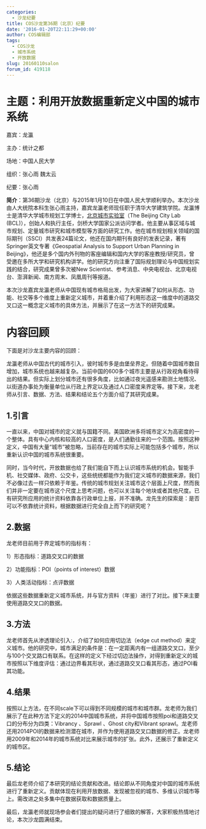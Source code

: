 ```yaml
---
categories:
  - 沙龙纪要
title: COS沙龙第36期（北京）纪要
date: '2016-01-20T22:11:29+00:00'
author: COS编辑部
tags:
  - COS沙龙
  - 城市系统
  - 开放数据
slug: 20160110salon
forum_id: 419118
---
```


# 主题：利用开放数据重新定义中国的城市系统

嘉宾：龙瀛

主办：统计之都

场地：中国人民大学

组织：张心雨 魏太云

纪要：张心雨

**简介**：第36期沙龙（北京）与2015年1月10日在中国人民大学顺利举办。本次沙龙由人大统院本科生张心雨主持，嘉宾龙瀛老师现任职于清华大学建筑学院。龙瀛博士是清华大学城市规划工学博士，[北京城市实验室](http://www.beijingcitylab.com/)（The Beijing City Lab (BCL)），创始人和执行主任，剑桥大学国家公派访问学者。他主要从事区域与城市规划、定量城市研究和城市模型等方面的研究工作。他在城市规划相关领域的国际期刊（SSCI）共发表24篇论文，他还在国内期刊有良好的发表记录，著有Springer英文专著《Geospatial Analysis to Support Urban Planning in Beijing》，他还是多个国内外刊物的客座编辑和国内大学的客座教授/研究员，曾受邀在多所大学和研究机构讲学。他的研究方向注重了国际规划理论与中国规划实践的结合，研究成果曾多次被New Scientist、参考消息、中央电视台、北京电视台、澎湃新闻、南方周末、凤凰周刊等报道。

<!--more-->

本次沙龙嘉宾龙瀛老师从中国现有城市格局出发，为大家讲解了如何从形态、功能、社交等多个维度上重新定义城市，并着重介绍了利用形态这一维度中的道路交叉口这一概念定义城市的具体方法，并展示了在这一方法下的研究成果。

# 内容回顾

下面是对沙龙主要内容的回顾：

龙瀛老师从中国古代的城市引入，彼时城市多是由堡垒界定。但随着中国城市数目增加，城市系统也越来越复杂。当前中国的600多个城市主要是从行政视角看待得出的结果。但实际上划分城市还有很多角度，比如通过夜光遥感来勘测土地情况、以街道办事处为衡量单位从行政上界定以及通过人口密度来界定等。接下来，龙老师从引言、数据、方法、结果和结论五个方面介绍了其研究成果。

## 1.引言

一直以来，中国对城市的定义就与国籍不同。美国欧洲多将城市定义为高密度的一个整体。具有中心内核和较高的人口密度，是人们通勤往来的一个范围。按照这种定义，中国有大量“城市”被忽略，当前存在的城市实际上可能包括多个城市，所以重新认识中国的城市系统很重要。

同时，当今时代，开放数据也给了我们能自下而上认识城市系统的机会。智能手机、社交媒体、政府、公交卡，这些统统都能作为我们定义城市的数据来源，我们不必像过去一样只依赖于年鉴。传统的城市规划关注城市这个层面上尺度，然而我们并非一定要在城市这个尺度上思考问题，也可以关注每个地块或者其他尺度。已有研究所应用的统计资料依靠各行政单位上报，并不准确。龙先生的探索是：是否可以不依靠统计资料，根据数据进行完全自上而下的研究呢？

## 2.数据

龙老师目前用于界定城市的指标有：

1）形态指标：道路交叉口的数据

2）功能指标：POI（points of interest）数据

3）人类活动指标：点评数据

依据这些数据重新定义城市系统，并与官方资料（年鉴）进行了对比。接下来主要使用道路交叉口的数据。

## 3.方法

龙老师首先从渗透理论引入:，介绍了如何应用切边法（edge cut method）来定义城市。他的研究中，城市满足的条件是：在一定距离内有一组道路交叉口，至少与100个交叉路口有联系。在这样的定义下经过切边法操作，对得到重新定义的城市按照以下维度评估：通过边界看其形状，通过道路交叉口看其形态，通过POI看其功能。

## 4.结果

按照以上方法，在不同scale下可以得到不同规模的城市和城市群。龙老师为我们展示了在此种方法下定义的2014中国城市系统，并将中国城市按照poi和道路交叉口的分布分为四类：Vibrancy 、Sprawl 、Ghost city和Vibrant sprawl。龙老师还用2014POI的数据来检测潜在城市，并作为使用道路交叉口数据的修正。龙老师用2009年和2014年的城市系统对比来展示城市的扩张。此外，还展示了重新定义的城市区。

## 5.结论

最后龙老师介绍了本研究的结论贡献和改进。结论即从不同角度对中国的城市系统进行了重新定义。贡献体现在利用开放数据、发现被忽视的城市、多维认识城市等上。需改进之处多集中在数据获取和数据质量上。

最后，龙瀛老师就现场参会者们提出的疑问进行了细致的解答，大家积极热情地讨论，本次沙龙圆满结束。
